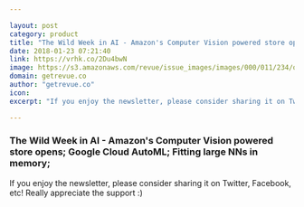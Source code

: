 ```yaml
---

layout: post
category: product
title: "The Wild Week in AI - Amazon's Computer Vision powered store opens; Google Cloud AutoML; Fitting large NNs in memory;"
date: 2018-01-23 07:21:40
link: https://vrhk.co/2Du4bwN
image: https://s3.amazonaws.com/revue/issue_images/images/000/011/234/original/issue_image_9207820180122-4-932316jpg?1516594266
domain: getrevue.co
author: "getrevue.co"
icon: 
excerpt: "If you enjoy the newsletter, please consider sharing it on Twitter, Facebook, etc! Really appreciate the support :)"

---
```


### The Wild Week in AI - Amazon's Computer Vision powered store opens; Google Cloud AutoML; Fitting large NNs in memory;

If you enjoy the newsletter, please consider sharing it on Twitter, Facebook, etc! Really appreciate the support :)
